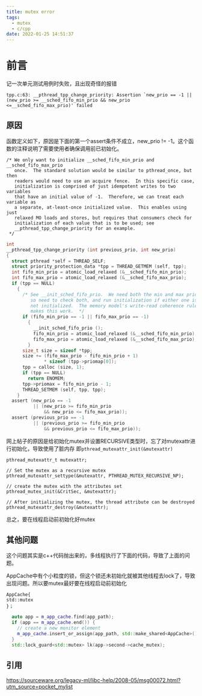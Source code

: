 ```yaml
---
title: mutex error
tags:
  - mutex
  - c/cpp
date: 2022-01-25 14:51:37
---
```



# 前言
记一次单元测试用例时失败，且出现奇怪的报错
```
tpp.c:63: __pthread_tpp_change_priority: Assertion `new_prio == -1 ||(new_prio >= __sched_fifo_min_prio && new_prio <=__sched_fifo_max_prio)' failed
```

## 原因

函数定义如下，原因是下面的第一个assert条件不成立，new_prio != -1。这个函数的注释说明了需要使用者确保调用前已初始化。

```
/* We only want to initialize __sched_fifo_min_prio and __sched_fifo_max_prio
   once.  The standard solution would be similar to pthread_once, but then
   readers would need to use an acquire fence.  In this specific case,
   initialization is comprised of just idempotent writes to two variables
   that have an initial value of -1.  Therefore, we can treat each variable as
   a separate, at-least-once initialized value.  This enables using just
   relaxed MO loads and stores, but requires that consumers check for
   initialization of each value that is to be used; see
   __pthread_tpp_change_priority for an example.
 */
```

```c
int
__pthread_tpp_change_priority (int previous_prio, int new_prio)
{
  struct pthread *self = THREAD_SELF;
  struct priority_protection_data *tpp = THREAD_GETMEM (self, tpp);
  int fifo_min_prio = atomic_load_relaxed (&__sched_fifo_min_prio);
  int fifo_max_prio = atomic_load_relaxed (&__sched_fifo_max_prio);
  if (tpp == NULL)
    {
      /* See __init_sched_fifo_prio.  We need both the min and max prio,
         so need to check both, and run initialization if either one is
         not initialized.  The memory model's write-read coherence rule
         makes this work.  */
      if (fifo_min_prio == -1 || fifo_max_prio == -1)
        {
          __init_sched_fifo_prio ();
          fifo_min_prio = atomic_load_relaxed (&__sched_fifo_min_prio);
          fifo_max_prio = atomic_load_relaxed (&__sched_fifo_max_prio);
        }
      size_t size = sizeof *tpp;
      size += (fifo_max_prio - fifo_min_prio + 1)
              * sizeof (tpp->priomap[0]);
      tpp = calloc (size, 1);
      if (tpp == NULL)
        return ENOMEM;
      tpp->priomax = fifo_min_prio - 1;
      THREAD_SETMEM (self, tpp, tpp);
    }
  assert (new_prio == -1
          || (new_prio >= fifo_min_prio
              && new_prio <= fifo_max_prio));
  assert (previous_prio == -1
          || (previous_prio >= fifo_min_prio
              && previous_prio <= fifo_max_prio));

```

网上帖子的原因是给初始化mutex并设置RECURSIVE类型时，忘了对mutexattr进行初始化，导致使用了脏内存
即`pthread_mutexattr_init(&mutexattr)`

```
pthread_mutexattr_t mutexattr;

// Set the mutex as a recursive mutex
pthread_mutexattr_settype(&mutexattr, PTHREAD_MUTEX_RECURSIVE_NP);

// create the mutex with the attributes set
pthread_mutex_init(&CritSec, &mutexattr);

// After initializing the mutex, the thread attribute can be destroyed
pthread_mutexattr_destroy(&mutexattr);
```

总之，要在线程启动前初始化好mutex

## 其他问题

这个问题其实是c++代码抛出来的，多线程执行了下面的代码，导致了上面的问题。

AppCache中有个小粒度的锁，但这个锁还未初始化就被其他线程去lock了，导致出现问题。所以要mutex最好要在线程启动前初始化

```
AppCache{
std::mutex
}；
```

```c++
  auto app = m_app_cache.find(app_path);
  if (app == m_app_cache.end()) {
    // create a new monitor element
    m_app_cache.insert_or_assign(app_path, std::make_shared<AppCache>());
  }
  std::lock_guard<std::mutex> lk(app->second->cache_mutex);
```


## 引用

https://sourceware.org/legacy-ml/libc-help/2008-05/msg00072.html?utm_source=pocket_mylist
